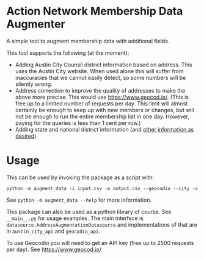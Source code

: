 # Action Network Membership Data Augmenter

A simple tool to augment membership data with additional fields.

This tool supports the following (at the moment):

* Adding Austin City Counsil district information based on address. This uses the Austin City website. When used alone this will suffer from inaccuracies that we cannot easily detect, so some numbers will be silently wrong.
* Address correction to improve the quality of addresses to make the above more precise. This would use https://www.geocod.io/. (This is free up to a limited number of requests per day. This limit will almost certainly be enough to keep up with new members or changes, but will not be enough to run the entire membership list in one day. However, paying for the queries is less than 1 cent per row.)
* Adding state and national district information (and [other information as desired](https://www.geocod.io/guides/congressional-data/)). 

# Usage

This can be used by invoking the package as a script with:

```shell
python -m augment_data -i input.csv -o output.csv --geocodio --city -v
```

See `python -m augment_data --help` for more information.

This package can also be used as a python library of course. See `__main__.py` for usage examples. The main interface is `datasource.AddressAugmentationDatasource` and implementations of that are in `austin_city_api` and `geocodio_api`.

To use Geocodio you will need to get an API key (free up to 2500 requests per day). See https://www.geocod.io/.